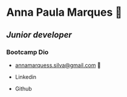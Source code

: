 # Anna Paula Marques :cactus:

## _Junior developer_

### **Bootcamp  Dio**

- annamarquess.silva@gmail.com :e-mail:

- Linkedin

- Github

  





